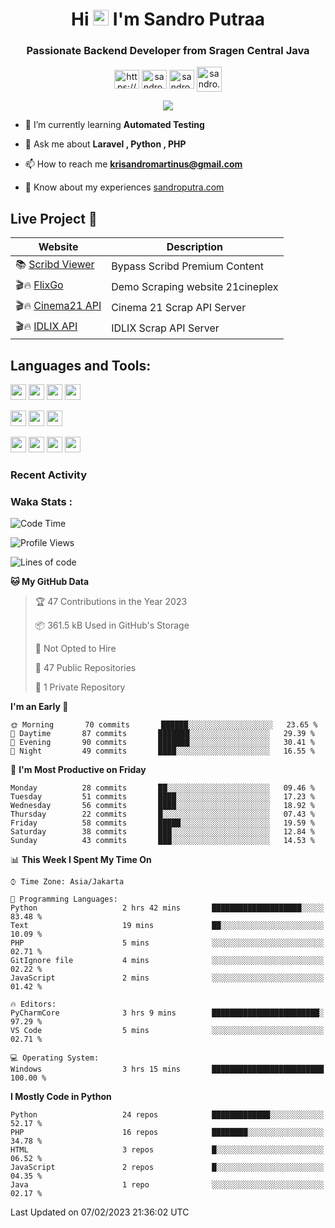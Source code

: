 

<h1 align="center">Hi <img src="https://media.giphy.com/media/hvRJCLFzcasrR4ia7z/giphy.gif" width="25px"> I'm Sandro Putraa</h1>
<h3 align="center">Passionate Backend Developer from Sragen Central Java</h3>

<p align="center">
    <a href="https://www.linkedin.com/in/sandro-putraa-34b80a19b/" target="blank"><img align="center" src="https://raw.githubusercontent.com/rahuldkjain/github-profile-readme-generator/master/src/images/icons/Social/linked-in-alt.svg" alt="https://www.linkedin.com/in/sandro-putraa-34b80a19b/" height="30" width="40" /></a>
    <a href="https://fb.com/sandro.putraaa" target="blank"><img align="center" src="https://raw.githubusercontent.com/rahuldkjain/github-profile-readme-generator/master/src/images/icons/Social/facebook.svg" alt="sandro.putraaa" height="30" width="40" /></a>
    <a href="https://instagram.com/sandro.putraa" target="blank"><img align="center" src="https://raw.githubusercontent.com/rahuldkjain/github-profile-readme-generator/master/src/images/icons/Social/instagram.svg" alt="sandro.putraa" height="30" width="40" /></a>
    <a href="https://wakatime.com/@sandrocods" target="blank"><img align="center" src="https://wakatime.com/static/img/wakatime-logo-text-vertical.png" alt="sandro.putraa" height="40" width="40" /></a>
   
</p>

<p align="center" style="p3">
<a href="https://github.com/antonkomarev/github-profile-views-counter">
    <img align="center"  src="https://komarev.com/ghpvc/?username=sandrocods&style=for-the-badge">
</a>

</p>



- 🌱 I’m currently learning **Automated Testing**

- 💬 Ask me about **Laravel , Python , PHP**

- 📫 How to reach me **krisandromartinus@gmail.com**

- 📄 Know about my experiences [sandroputra.com](https://sandroputra.com/)
 


## Live Project 🚀


| Website             | Description     |
| ----------------- | --- |
| 📚 [Scribd Viewer](http://sandroputraa.my.id/scribd/) | Bypass Scribd Premium Content |
| 🎬🔥 [FlixGo](https://testflsk.sandroputraa.com/) | Demo Scraping website 21cineplex  |
| 🎬🔥 [Cinema21 API](https://cinema-21-scrapper.vercel.app/) | Cinema 21 Scrap API Server |
| 🎬🔥 [IDLIX API](https://idlix-api.vercel.app/) | IDLIX Scrap API Server |



## Languages and Tools:

<img src="https://img.shields.io/badge/-Git-white?style=for-the-badge&logo=git" height="25" /></img>
<img src="https://img.shields.io/badge/-GitHub-white?style=for-the-badge&logo=github&logoColor=007ACC" height="25" /></img> <img src="https://img.shields.io/badge/-VS%20Code-white?style=for-the-badge&logo=visual-studio-code&logoColor=007ACC" height="25" /></img> <img src="https://img.shields.io/badge/-Pycharm-white?style=for-the-badge&logo=pycharm&logoColor=007ACC" height="25" /></img>

<img src="https://img.shields.io/badge/-Laravel-white?style=for-the-badge&logo=laravel&logoColor=007ACC" height="25" /></img>
<img src="https://img.shields.io/badge/-Flask-white?style=for-the-badge&logo=flask&logoColor=007ACC" height="25" /></img>
<img src="https://img.shields.io/badge/-Selenium-white?style=for-the-badge&logo=selenium&logoColor=007ACC" height="25" /></img>

<img src="https://img.shields.io/badge/-Python-white?style=for-the-badge&logo=python&logoColor=007ACC" height="25" /></img>
<img src="https://img.shields.io/badge/-Php-white?style=for-the-badge&logo=php&logoColor=007ACC" height="25" /></img>
<img src="https://img.shields.io/badge/-java-white?style=for-the-badge&logo=java&logoColor=007ACC" height="25" /></img>
<img src="https://img.shields.io/badge/-c++-white?style=for-the-badge&logo=c%2B%2B&logoColor=007ACC" height="25" /></img>



### Recent Activity
<!--START_SECTION:activity-->

<!--END_SECTION:activity-->

### Waka Stats :
<!--START_SECTION:waka-->
![Code Time](http://img.shields.io/badge/Code%20Time-493%20hrs%2039%20mins-blue)

![Profile Views](http://img.shields.io/badge/Profile%20Views-27-blue)

![Lines of code](https://img.shields.io/badge/From%20Hello%20World%20I%27ve%20Written-1%20Million%20lines%20of%20code-blue)

**🐱 My GitHub Data** 

> 🏆 47 Contributions in the Year 2023
 > 
> 📦 361.5 kB Used in GitHub's Storage 
 > 
> 🚫 Not Opted to Hire
 > 
> 📜 47 Public Repositories 
 > 
> 🔑 1 Private Repository 
 > 
**I'm an Early 🐤** 

```text
🌞 Morning       70 commits       ██████░░░░░░░░░░░░░░░░░░░   23.65 % 
🌆 Daytime       87 commits       ███████░░░░░░░░░░░░░░░░░░   29.39 % 
🌃 Evening       90 commits       ███████░░░░░░░░░░░░░░░░░░   30.41 % 
🌙 Night         49 commits       ████░░░░░░░░░░░░░░░░░░░░░   16.55 % 

```
📅 **I'm Most Productive on Friday** 

```text
Monday          28 commits       ██░░░░░░░░░░░░░░░░░░░░░░░   09.46 % 
Tuesday         51 commits       ████░░░░░░░░░░░░░░░░░░░░░   17.23 % 
Wednesday       56 commits       ████░░░░░░░░░░░░░░░░░░░░░   18.92 % 
Thursday        22 commits       █░░░░░░░░░░░░░░░░░░░░░░░░   07.43 % 
Friday          58 commits       █████░░░░░░░░░░░░░░░░░░░░   19.59 % 
Saturday        38 commits       ███░░░░░░░░░░░░░░░░░░░░░░   12.84 % 
Sunday          43 commits       ███░░░░░░░░░░░░░░░░░░░░░░   14.53 % 

```


📊 **This Week I Spent My Time On** 

```text
⌚︎ Time Zone: Asia/Jakarta

💬 Programming Languages: 
Python                   2 hrs 42 mins       ████████████████████░░░░░   83.48 % 
Text                     19 mins             ██░░░░░░░░░░░░░░░░░░░░░░░   10.09 % 
PHP                      5 mins              ░░░░░░░░░░░░░░░░░░░░░░░░░   02.71 % 
GitIgnore file           4 mins              ░░░░░░░░░░░░░░░░░░░░░░░░░   02.22 % 
JavaScript               2 mins              ░░░░░░░░░░░░░░░░░░░░░░░░░   01.42 % 

🔥 Editors: 
PyCharmCore              3 hrs 9 mins        ████████████████████████░   97.29 % 
VS Code                  5 mins              ░░░░░░░░░░░░░░░░░░░░░░░░░   02.71 % 

💻 Operating System: 
Windows                  3 hrs 15 mins       █████████████████████████   100.00 % 

```

**I Mostly Code in Python** 

```text
Python                   24 repos            █████████████░░░░░░░░░░░░   52.17 % 
PHP                      16 repos            ████████░░░░░░░░░░░░░░░░░   34.78 % 
HTML                     3 repos             █░░░░░░░░░░░░░░░░░░░░░░░░   06.52 % 
JavaScript               2 repos             █░░░░░░░░░░░░░░░░░░░░░░░░   04.35 % 
Java                     1 repo              ░░░░░░░░░░░░░░░░░░░░░░░░░   02.17 % 

```



 Last Updated on 07/02/2023 21:36:02 UTC
<!--END_SECTION:waka-->
